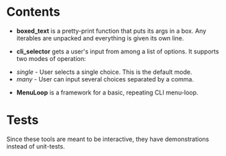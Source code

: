 # Contents

* __boxed_text__ is a pretty-print function that puts its args in a box.  Any iterables are unpacked and everything is given its own line.

* __cli\_selector__ gets a user's input from among a list of options.  It supports two modes of operation:
 - _single_ - User selects a single choice.  This is the default mode.
 - _many_ - User can input several choices separated by a comma.

*  __MenuLoop__ is a framework for a basic, repeating CLI menu-loop.

# Tests

Since these tools are meant to be interactive, they have demonstrations instead of unit-tests.
